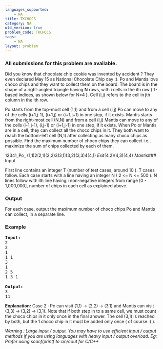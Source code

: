 ```yaml
---
languages_supported:
    - NA
title: TKCHOCS
category: NA
old_version: true
problem_code: TKCHOCS
tags:
    - NA
layout: problem
---
```

###  All submissions for this problem are available. 

Did you know that chocolate chip cookie was invented by accident ? They even declared May 15 as National Chocolate Chip day :). Po and Mantis love choco chips and they want to collect them on the board. The board is in the shape of a right-angled triangle having **N** rows, with i cells in the ith row ( 1-based indices, as shown below for N=4 ). Cell (i,j) refers to the cell in jth column in the ith row.

Po starts from the top-most cell (1,1) and from a cell (i,j) Po can move to any of the cells (i+1,j-1), (i+1,j) or (i+1,j+1) in one step, if it exists. Mantis starts from the right-most cell (N,N) and from a cell (i,j) Mantis can move to any of the cells (i-1,j-1), (i,j-1) or (i+1,j-1) in one step, if it exists. When Po or Mantis are in a cell, they can collect all the choco chips in it. They both want to reach the bottom-left cell (N,1) after collecting as many choco chips as possible. Find the maximum number of choco chips they can collect i.e., maximize the sum of chips collected by each of them.

12341_Po_
(1,1)2(2,1)(2,2)3(3,1)(3,2)(3,3)4(4,1)
 _Exit_(4,2)(4,3)(4,4)
 _Mantis_### Input

First line contains an integer T (number of test cases, around 10 ). T cases follow. Each case starts with a line having an integer N ( 2 <= N <= 500 ). N lines follow with ith line having i non-negative integers from range \[0 - 1,000,000\], number of chips in each cell as explained above.

### Output

For each case, output the maximum number of choco chips Po and Mantis can collect, in a separate line.

### Example

<pre><b>Input:</b>
2
2
1
1 1
3
1
2 5
1 3 1

<b>Output:</b>
3
11
</pre>
 **Explanation:**
 Case 2 : Po can visit (1,1) -> (2,2) -> (3,1) and Mantis can visit (3,3) -> (3,2) -> (3,1). Note that if both step in to a same cell, we must count the choco chips in it only once in the final answer. The cell (3,1) is reached by both, but the 1 choco chip in it must be added only once ( of course :) ).

_Warning : Large input / output. You may have to use efficient input / output methods if you are using languages with heavy input / output overload. Eg: Prefer using scanf/printf to cin/cout for C/C++_
